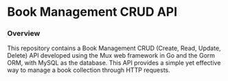 <h1>Book Management CRUD API</h1>
<h3>Overview</h3>
<p>This repository contains a Book Management CRUD (Create, Read, Update, Delete) API developed using the Mux web framework in Go and the Gorm ORM, with MySQL as the database. This API provides a simple yet effective way to manage a book collection through HTTP requests.</p>